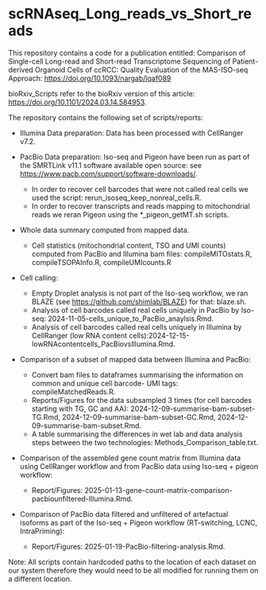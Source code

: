 # scRNAseq_Long_reads_vs_Short_reads
This repository contains a code for a publication entitled: Comparison of Single-cell Long-read and Short-read Transcriptome Sequencing of Patient-derived Organoid Cells of ccRCC: Quality Evaluation of the MAS-ISO-seq Approach: https://doi.org/10.1093/nargab/lqaf089

bioRxiv_Scripts refer to the bioRxiv version of this article: https://doi.org/10.1101/2024.03.14.584953.


The repository contains the following set of scripts/reports:

- Illumina Data preparation: Data has been processed with CellRanger v7.2.    

- PacBio Data preparation: Iso-seq and Pigeon have been run as part of the SMRTLink v11.1 software available open source: see https://www.pacb.com/support/software-downloads/.     
  - In order to recover cell barcodes that were not called real cells we used the script: rerun_isoseq_keep_nonreal_cells.R.     
  - In order to recover transcripts and reads mapping to mitochondrial reads we reran Pigeon using the *_pigeon_getMT.sh scripts.     

- Whole data summary computed from mapped data.
  - Cell statistics (mitochondrial content, TSO and UMI counts) computed from PacBio and Illumina bam files: compileMITOstats.R, compileTSOPAInfo.R, compileUMIcounts.R

- Cell calling: 
  - Empty Droplet analysis is not part of the Iso-seq workflow, we ran BLAZE (see https://github.com/shimlab/BLAZE) for that: blaze.sh.     
  - Analysis of cell barcodes called real cells uniquely in PacBio by Iso-seq: 2024-11-05-cells_unique_to_PacBio_anaylsis.Rmd.    
  - Analysis of cell barcodes called real cells uniquely in Illumina by CellRanger (low RNA content cells):2024-12-15-lowRNAcontentcells_PacBiovsIllumina.Rmd.   

- Comparison of a subset of mapped data between Illumina and PacBio:
  - Convert bam files to dataframes summarising the information on common and unique cell barcode- UMI tags: compileMatchedReads.R.
  - Reports/Figures for the data subsampled 3 times (for cell barcodes starting with TG, GC and AA): 2024-12-09-summarise-bam-subset-TG.Rmd, 2024-12-09-summarise-bam-subset-GC.Rmd, 2024-12-09-summarise-bam-subset.Rmd.
  - A table summarising the differences in wet lab and data analysis steps between the two technologies: Methods_Comparison_table.txt.

- Comparison of the assembled gene count matrix from Illumina data using CellRanger workflow and from PacBio data using Iso-seq + pigeon workflow:
  - Report/Figures: 2025-01-13-gene-count-matrix-comparison-pacbiounfiltered-Illumina.Rmd.

- Comparison of PacBio data filtered and unfiltered of artefactual isoforms as part of the Iso-seq + Pigeon workflow (RT-switching, LCNC, IntraPriming):
  - Report/Figures: 2025-01-19-PacBio-filtering-analysis.Rmd.

Note: All scripts contain hardcoded paths to the location of each dataset on our system therefore they would need to be all modified for running them on a different location. 





